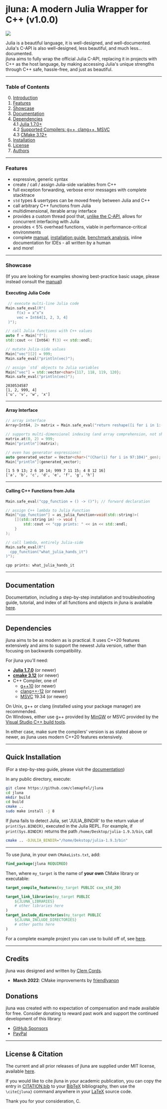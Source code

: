 # jluna: A modern Julia Wrapper for C++ (v1.0.0)


![](./header.png)

Julia is a beautiful language, it is well-designed, and well-documented. Julia's C-API is also well-designed, less beautiful, and much less... documented.<br>
jluna aims to fully wrap the official Julia C-API, replacing it in projects with C++ as the host language, by making accessing Julia's unique strengths through C++ safe, hassle-free, and just as beautiful.

---

### Table of Contents

0. [Introduction](README.md)
1. [Features](#features)<br>
2. [Showcase](#showcase)<br>
3. [Documentation](#documentation)<br>
4. [Dependencies](#dependencies)<br>
   4.1 [Julia 1.7.0+](#dependencies)<br>
   4.2 [Supported Compilers: g++, clang++, MSVC](#dependencies)<br>
   4.3 [CMake 3.12+](#dependencies)<br>
5. [Installation](#installation--troubleshooting)<br>
6. [License](#license)
7. [Authors](#credits)

---

### Features

+ expressive, generic syntax
+ create / call / assign Julia-side variables from C++
+ full exception forwarding, verbose error messages with complete stacktrace
+ `std` types & usertypes can be moved freely between Julia and C++
+ call arbitrary C++ functions from Julia
+ multidimensional, iterable array interface
+ provides a custom thread pool that, [unlike the C-API](https://clemens-cords.com/jluna/multi_threading.html), allows for concurrent interfacing with Julia
+ provides < 5% overhead functions, viable in performance-critical environments
+ complete [manual](https://clemens-cords.com/jluna/basics.html), [installation guide](https://clemens-cords.com/jluna/installation.md), [benchmark analysis](https://clemens-cords.com/jluna/benchmarks.html), inline documentation for IDEs - all written by a human
+ and more!

---

### Showcase

(If you are looking for examples showing best-practice basic usage, please instead consult the [manual](https://clemens-cords.com/jluna/basics.html))

#### Executing Julia Code

```cpp
 // execute multi-line Julia code
Main.safe_eval(R"(
     f(x) = x^x^x
     vec = Int64[1, 2, 3, 4]
 )");

// call Julia functions with C++ values
auto f = Main["f"];
std::cout << (Int64) f(3) << std::endl;

// mutate Julia-side values
Main["vec"][2] = 999;
Main.safe_eval("println(vec)");

// assign `std` objects to Julia variables
Main["vec"] = std::vector<char>{117, 118, 119, 120};
Main.safe_eval("println(vec)");
```
```
2030534587
[1, 2, 999, 4]
['u', 'v', 'w', 'x']
```

---

#### Array Interface

```cpp
// array interface
Array<Int64, 2> matrix = Main.safe_eval("return reshape([i for i in 1:(4*4)], 4, 4)");

// supports multi-dimensional indexing (and array comprehension, not shown here)
matrix.at(0, 2) = 999;
Main["println"](matrix);

// even has generator expressions!
auto generated_vector = Vector<char>("(Char(i) for i in 97:104)"_gen);
Main["println"](generated_vector);
```
```
[1 5 9 13; 2 6 10 14; 999 7 11 15; 4 8 12 16]
['a', 'b', 'c', 'd', 'e', 'f', 'g', 'h']
```

---

#### Calling C++ Functions from Julia
```cpp
Main.safe_eval("cpp_function = () -> ()"); // forward declaration

// assign C++ lambda to Julia Function
Main["cpp_function"] = as_julia_function<void(std::string)>(
    [](std::string in) -> void {
        std::cout << "cpp prints: " << in << std::endl;
    }
);

// call lambda, entirely Julia-side
Main.safe_eval(R"(
  cpp_function("what_julia_hands_it")
)");
```
```
cpp prints: what_julia_hands_it
```

---

## Documentation

Documentation, including a step-by-step installation and troubleshooting guide, tutorial, and index of all functions and objects in jluna is available
[here](https://clemens-cords.com/jluna).

---

## Dependencies

jluna aims to be as modern as is practical. It uses C++20 features extensively and aims to support the newest Julia version, rather than focusing on backwards compatibility.

For jluna you'll need:
+ [**Julia 1.7.0**](https://julialang.org/downloads/#current_stable_release) (or newer)
+ [**cmake 3.12**](https://cmake.org/download/) (or newer)
+ C++ Compiler, one of
    - [g++10](https://gcc.gnu.org/) (or newer)<br>
    - [clang++-12](https://releases.llvm.org/) (or newer)<br>
    - [MSVC](https://visualstudio.microsoft.com/downloads/) 19.34 (or newer)

On Unix, g++ or clang (installed using your package manager) are recommended. <br>
On Windows, either use g++ provided by [MinGW](https://sourceforge.net/projects/mingw/) or MSVC provided by the [Visual Studio C++ build tools](https://visualstudio.microsoft.com/downloads/).

In either case, make sure the compilers' version is as stated above or newer, as jluna uses modern C++20 features extensively.

---

## Quick Installation

(For a step-by-step guide, please visit the [documentation](https://clemens-cords.com/jluna/installation.html#))

In any public directory, execute:

```bash
git clone https://github.com/clemapfel/jluna
cd jluna
mkdir build 
cd build
cmake .. 
sudo make install -j 8
```

If jluna fails to detect Julia, set 'JULIA_BINDIR' to the return value of `print(Sys.BINDIR)`, executed in the Julia REPL. For example, if `print(Sys.BINDIR)` returns the path `/home/Desktop/julia-1.9.3/bin`, call 

```bash
cmake .. -DJULIA_BINDIR="/home/Dekstop/julia-1.9.3/bin"
```

---

To use jluna, in your own `CMakeLists.txt`, add:

```cmake
find_package(jluna REQUIRED)
```

Then, where `my_target` is the name of **your own** CMake library or executable:

```cmake
target_compile_features(my_target PUBLIC cxx_std_20)

target_link_libraries(my_target PUBLIC 
    ${JLUNA_LIBRARIES}
    # other libraries here
)
target_include_directories(my_target PUBLIC 
    ${JLUNA_INCLUDE_DIRECTORIES}
    # other paths here
)
```

For a complete example project you can use to build off of, see [here](/example).

---

## Credits
jluna was designed and written by [Clem Cords](https://github.com/Clemapfel).

+ **March 2022**: CMake improvements by [friendlyanon](https://github.com/friendlyanon)

## Donations

jluna was created with no expectation of compensation and made available for free. Consider donating to reward past work and support the continued development of this library:

+ [GitHub Sponsors](https://github.com/sponsors/Clemapfel)
+ [PayPal](https://www.paypal.com/donate/?hosted_button_id=8KWF3JTDF8XL2)

---

## License & Citation

The current and all prior releases of jluna are supplied under MIT license, available [here](./LICENSE.txt).

If you would like to cite jluna in your academic publication, you can copy the entry in [CITATION.bib](CITATION.bib) to your [BibTeX](https://www.overleaf.com/learn/latex/Bibliography_management_with_bibtex) bibliography, then use the `\cite{jluna}` command anywhere in your [LaTeX](https://www.latex-project.org/) source code.

Thank you for your consideration,
C.
